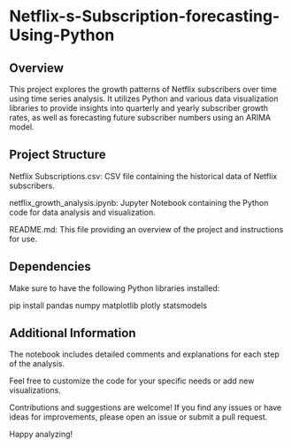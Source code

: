 # Netflix-s-Subscription-forecasting-Using-Python
## Overview
This project explores the growth patterns of Netflix subscribers over time using time series analysis. It utilizes Python and various data visualization libraries to provide insights into quarterly and yearly subscriber growth rates, as well as forecasting future subscriber numbers using an ARIMA model.

## Project Structure
Netflix Subscriptions.csv: CSV file containing the historical data of Netflix subscribers.

netflix_growth_analysis.ipynb: Jupyter Notebook containing the Python code for data analysis and visualization.

README.md: This file providing an overview of the project and instructions for use.

## Dependencies
Make sure to have the following Python libraries installed:

pip install pandas numpy matplotlib plotly statsmodels

## Additional Information
The notebook includes detailed comments and explanations for each step of the analysis.

Feel free to customize the code for your specific needs or add new visualizations.

Contributions and suggestions are welcome! If you find any issues or have ideas for improvements, please open an issue or submit a pull request.

Happy analyzing!
